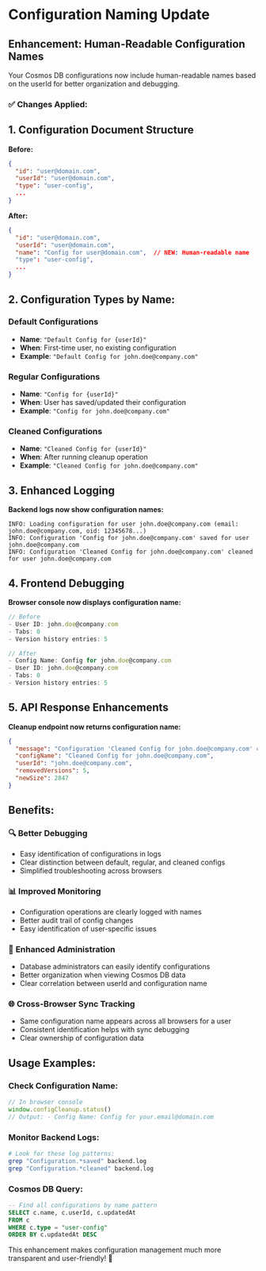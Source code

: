 # Configuration Naming Update

## Enhancement: Human-Readable Configuration Names

Your Cosmos DB configurations now include human-readable names based on the userId for better organization and debugging.

### ✅ Changes Applied:

## 1. Configuration Document Structure

**Before:**
```json
{
  "id": "user@domain.com",
  "userId": "user@domain.com",
  "type": "user-config",
  ...
}
```

**After:**
```json
{
  "id": "user@domain.com",
  "userId": "user@domain.com",
  "name": "Config for user@domain.com",  // NEW: Human-readable name
  "type": "user-config",
  ...
}
```

## 2. Configuration Types by Name:

### Default Configurations
- **Name**: `"Default Config for {userId}"`
- **When**: First-time user, no existing configuration
- **Example**: `"Default Config for john.doe@company.com"`

### Regular Configurations
- **Name**: `"Config for {userId}"`
- **When**: User has saved/updated their configuration
- **Example**: `"Config for john.doe@company.com"`

### Cleaned Configurations
- **Name**: `"Cleaned Config for {userId}"`
- **When**: After running cleanup operation
- **Example**: `"Cleaned Config for john.doe@company.com"`

## 3. Enhanced Logging

**Backend logs now show configuration names:**

```
INFO: Loading configuration for user john.doe@company.com (email: john.doe@company.com, oid: 12345678...)
INFO: Configuration 'Config for john.doe@company.com' saved for user john.doe@company.com
INFO: Configuration 'Cleaned Config for john.doe@company.com' cleaned for user john.doe@company.com
```

## 4. Frontend Debugging

**Browser console now displays configuration name:**

```javascript
// Before
- User ID: john.doe@company.com
- Tabs: 0
- Version history entries: 5

// After
- Config Name: Config for john.doe@company.com
- User ID: john.doe@company.com
- Tabs: 0
- Version history entries: 5
```

## 5. API Response Enhancements

**Cleanup endpoint now returns configuration name:**

```json
{
  "message": "Configuration 'Cleaned Config for john.doe@company.com' cleaned successfully",
  "configName": "Cleaned Config for john.doe@company.com",
  "userId": "john.doe@company.com",
  "removedVersions": 5,
  "newSize": 2847
}
```

## Benefits:

### 🔍 **Better Debugging**
- Easy identification of configurations in logs
- Clear distinction between default, regular, and cleaned configs
- Simplified troubleshooting across browsers

### 📊 **Improved Monitoring**
- Configuration operations are clearly logged with names
- Better audit trail of config changes
- Easy identification of user-specific issues

### 🔧 **Enhanced Administration**
- Database administrators can easily identify configurations
- Better organization when viewing Cosmos DB data
- Clear correlation between userId and configuration name

### 🌐 **Cross-Browser Sync Tracking**
- Same configuration name appears across all browsers for a user
- Consistent identification helps with sync debugging
- Clear ownership of configuration data

## Usage Examples:

### Check Configuration Name:
```javascript
// In browser console
window.configCleanup.status()
// Output: - Config Name: Config for your.email@domain.com
```

### Monitor Backend Logs:
```bash
# Look for these log patterns:
grep "Configuration.*saved" backend.log
grep "Configuration.*cleaned" backend.log
```

### Cosmos DB Query:
```sql
-- Find all configurations by name pattern
SELECT c.name, c.userId, c.updatedAt
FROM c
WHERE c.type = "user-config"
ORDER BY c.updatedAt DESC
```

This enhancement makes configuration management much more transparent and user-friendly! 🎉
